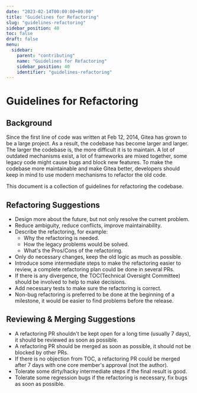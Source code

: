 ```yaml
---
date: "2023-02-14T00:00:00+00:00"
title: "Guidelines for Refactoring"
slug: "guidelines-refactoring"
sidebar_position: 40
toc: false
draft: false
menu:
  sidebar:
    parent: "contributing"
    name: "Guidelines for Refactoring"
    sidebar_position: 40
    identifier: "guidelines-refactoring"
---
```


# Guidelines for Refactoring

## Background

Since the first line of code was written at Feb 12, 2014, Gitea has grown to be a large project.
As a result, the codebase has become larger and larger. The larger the codebase is, the more difficult it is to maintain.
A lot of outdated mechanisms exist, a lot of frameworks are mixed together, some legacy code might cause bugs and block new features.
To make the codebase more maintainable and make Gitea better, developers should keep in mind to use modern mechanisms to refactor the old code.

This document is a collection of guidelines for refactoring the codebase.

## Refactoring Suggestions

* Design more about the future, but not only resolve the current problem.
* Reduce ambiguity, reduce conflicts, improve maintainability.
* Describe the refactoring, for example:
  * Why the refactoring is needed.
  * How the legacy problems would be solved.
  * What's the Pros/Cons of the refactoring.
* Only do necessary changes, keep the old logic as much as possible.
* Introduce some intermediate steps to make the refactoring easier to review, a complete refactoring plan could be done in several PRs.
* If there is any divergence, the TOC(Technical Oversight Committee) should be involved to help to make decisions.
* Add necessary tests to make sure the refactoring is correct.
* Non-bug refactoring is preferred to be done at the beginning of a milestone, it would be easier to find problems before the release.

## Reviewing & Merging Suggestions

* A refactoring PR shouldn't be kept open for a long time (usually 7 days), it should be reviewed as soon as possible.
* A refactoring PR should be merged as soon as possible, it should not be blocked by other PRs.
* If there is no objection from TOC, a refactoring PR could be merged after 7 days with one core member's approval (not the author).
* Tolerate some dirty/hacky intermediate steps if the final result is good.
* Tolerate some regression bugs if the refactoring is necessary, fix bugs as soon as possible.
